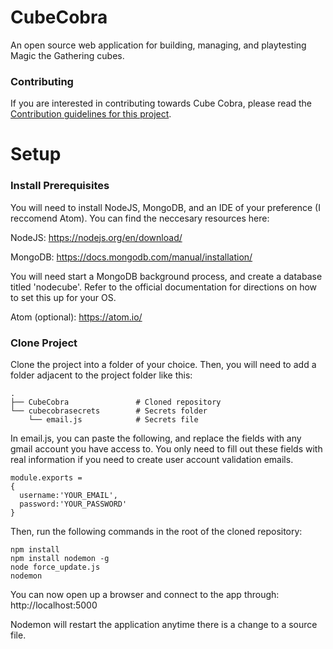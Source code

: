 # CubeCobra
An open source web application for building, managing, and playtesting Magic the Gathering cubes.

### Contributing
If you are interested in contributing towards Cube Cobra, please read the [Contribution guidelines for this project](CONTRIBUTING.md).

# Setup

### Install Prerequisites
You will need to install NodeJS, MongoDB, and an IDE of your preference (I reccomend Atom). You can find the neccesary resources here:

NodeJS: https://nodejs.org/en/download/

MongoDB: https://docs.mongodb.com/manual/installation/

You will need start a MongoDB background process, and create a database titled 'nodecube'. Refer to the official documentation for directions on how to set this up for your OS.

Atom (optional): https://atom.io/

### Clone Project

Clone the project into a folder of your choice. Then, you will need to add a folder adjacent to the project folder like this:
  
    .
    ├── CubeCobra               # Cloned repository
    └── cubecobrasecrets        # Secrets folder    
        └── email.js            # Secrets file
        
In email.js, you can paste the following, and replace the fields with any gmail account you have access to. You only need to fill out these fields with real information if you need to create user account validation emails.

    module.exports =
    {
      username:'YOUR_EMAIL',
      password:'YOUR_PASSWORD'
    }

Then, run the following commands in the root of the cloned repository:

    npm install    
    npm install nodemon -g
    node force_update.js
    nodemon

You can now open up a browser and connect to the app through: http://localhost:5000

Nodemon will restart the application anytime there is a change to a source file.
